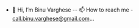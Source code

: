 - 👋 Hi, I’m Binu Varghese
-- 📫 How to reach me -  call.binu.varghese@gmail.com...

<!---
callbinuvarghese/callbinuvarghese is a ✨ special ✨ repository because its `README.md` (this file) appears on your GitHub profile.
You can click the Preview link to take a look at your changes.
--->
